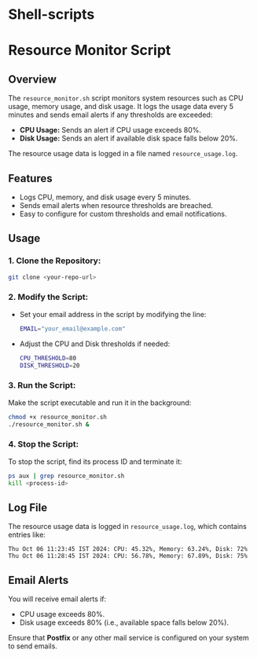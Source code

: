 # Shell-scripts
# Resource Monitor Script

## Overview
The `resource_monitor.sh` script monitors system resources such as CPU usage, memory usage, and disk usage. It logs the usage data every 5 minutes and sends email alerts if any thresholds are exceeded:

- **CPU Usage:** Sends an alert if CPU usage exceeds 80%.
- **Disk Usage:** Sends an alert if available disk space falls below 20%.

The resource usage data is logged in a file named `resource_usage.log`.

## Features
- Logs CPU, memory, and disk usage every 5 minutes.
- Sends email alerts when resource thresholds are breached.
- Easy to configure for custom thresholds and email notifications.

## Usage
### 1. Clone the Repository:
```bash
git clone <your-repo-url>
```

### 2. Modify the Script:
- Set your email address in the script by modifying the line:
  ```bash
  EMAIL="your_email@example.com"
  ```
- Adjust the CPU and Disk thresholds if needed:
  ```bash
  CPU_THRESHOLD=80
  DISK_THRESHOLD=20
  ```

### 3. Run the Script:
Make the script executable and run it in the background:
```bash
chmod +x resource_monitor.sh
./resource_monitor.sh &
```

### 4. Stop the Script:
To stop the script, find its process ID and terminate it:
```bash
ps aux | grep resource_monitor.sh
kill <process-id>
```

## Log File
The resource usage data is logged in `resource_usage.log`, which contains entries like:
```
Thu Oct 06 11:23:45 IST 2024: CPU: 45.32%, Memory: 63.24%, Disk: 72%
Thu Oct 06 11:28:45 IST 2024: CPU: 56.78%, Memory: 67.89%, Disk: 75%
```

## Email Alerts
You will receive email alerts if:
- CPU usage exceeds 80%.
- Disk usage exceeds 80% (i.e., available space falls below 20%).

Ensure that **Postfix** or any other mail service is configured on your system to send emails.
